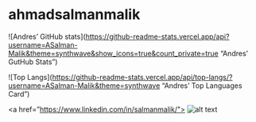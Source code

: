 # ahmadsalmanmalik

![Andres’ GitHub stats](https://github-readme-stats.vercel.app/api?username=ASalman-Malik&theme=synthwave&show_icons=true&count_private=true “Andres’ GutHub Stats”)

![Top Langs](https://github-readme-stats.vercel.app/api/top-langs/?username=ASalman-Malik&theme=synthwave “Andres’ Top Languages Card”)


<a href=”https://www.linkedin.com/in/salmanmalik/"> ![alt text](https://img.shields.io/badge/-LinkedIn-0e76a8?style=plastic&logo=linkedIn)</a>
